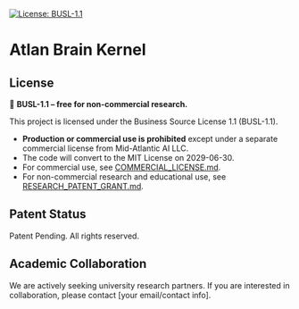[![License: BUSL-1.1](https://img.shields.io/badge/License-BUSL--1.1-blue.svg)](LICENSE)

# Atlan Brain Kernel

## License

📄 **BUSL-1.1 – free for non-commercial research.**

This project is licensed under the Business Source License 1.1 (BUSL-1.1).
- **Production or commercial use is prohibited** except under a separate commercial license from Mid-Atlantic AI LLC.
- The code will convert to the MIT License on 2029-06-30.
- For commercial use, see [COMMERCIAL_LICENSE.md](COMMERCIAL_LICENSE.md).
- For non-commercial research and educational use, see [RESEARCH_PATENT_GRANT.md](RESEARCH_PATENT_GRANT.md).

## Patent Status

Patent Pending. All rights reserved.

## Academic Collaboration

We are actively seeking university research partners. If you are interested in collaboration, please contact [your email/contact info]. 